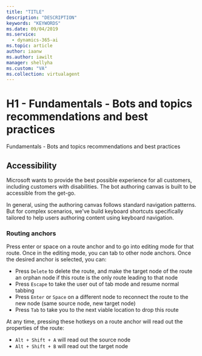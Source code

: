```yaml
---
title: "TITLE"
description: "DESCRIPTION"
keywords: "KEYWORDS"
ms.date: 09/04/2019
ms.service:
  - dynamics-365-ai
ms.topic: article
author: iaanw
ms.author: iawilt
manager: shellyha
ms.custom: "VA"
ms.collection: virtualagent
---
```



# H1 - Fundamentals - Bots and topics recommendations and best practices

Fundamentals - Bots and topics recommendations and best practices

## Accessibility

Microsoft wants to provide the best possible experience for all customers, including customers with disabilities. The bot authoring canvas is built to be accessible from the get-go. 

In general, using the authoring canvas follows standard navigation patterns. But for complex scenarios, we've build keyboard shortcuts specifically tailored to help users authoring content using keyboard navigation.

###  Routing anchors
Press enter or space on a route anchor and to go into editing mode for that route. Once in the editing mode, you can tab to other node anchors. Once the desired anchor is selected, you can:

- Press ```Delete``` to delete the route, and make the target node of the route an orphan node if this route is the only route leading to that node
- Press ```Escape``` to take the user out of tab mode and resume normal tabbing
- Press ```Enter``` or ```Space``` on a different node to reconnect the route to the new node (same source node, new target node)
- Press ```Tab``` to take you to the next viable location to drop this route

At any time, pressing these hotkeys on a route anchor will read out the properties of the route:
- ```Alt + Shift + A``` will read out the source node
- ```Alt + Shift + B``` will read out the target node
